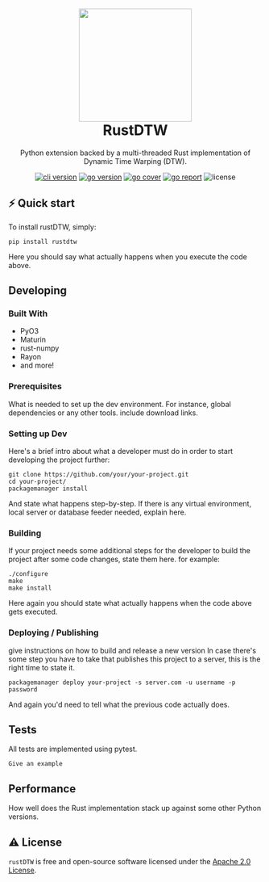 <h1 align="center">
  <img src="https://miro.medium.com/max/907/1*Bzubc5uGFXd_-Sj7W_QFjg.png" width="224px"/><br/>
  RustDTW
</h1>
<p align="center">Python extension backed by a multi-threaded Rust implementation of Dynamic Time Warping (DTW).</p>

<p align="center"><a href="https://github.com" target="_blank"><img src="https://img.shields.io/badge/version-v0.1.0-blue?style=for-the-badge&logo=none" alt="cli version" /></a>&nbsp;<a href="https://pkg.go.dev/github.com/create-go-app/cli/v2?tab=doc" target="_blank"><img src="https://img.shields.io/badge/Go-1.16+-00ADD8?style=for-the-badge&logo=go" alt="go version" /></a>&nbsp;<a href="https://gocover.io/github.com/create-go-app/cli/pkg/cgapp" target="_blank"><img src="https://img.shields.io/badge/Go_Cover-89%25-success?style=for-the-badge&logo=none" alt="go cover" /></a>&nbsp;<a href="https://goreportcard.com/report/github.com/create-go-app/cli" target="_blank"><img src="https://img.shields.io/badge/Go_report-A+-success?style=for-the-badge&logo=none" alt="go report" /></a>&nbsp;<img src="https://img.shields.io/badge/license-apache_2.0-red?style=for-the-badge&logo=none" alt="license" /></p>

## ⚡️ Quick start

To install rustDTW, simply:

```shell
pip install rustdtw
```

Here you should say what actually happens when you execute the code above.

## Developing

### Built With
- PyO3
- Maturin
- rust-numpy
- Rayon
- and more!

### Prerequisites
What is needed to set up the dev environment. For instance, global dependencies or any other tools. include download links.


### Setting up Dev

Here's a brief intro about what a developer must do in order to start developing
the project further:

```shell
git clone https://github.com/your/your-project.git
cd your-project/
packagemanager install
```

And state what happens step-by-step. If there is any virtual environment, local server or database feeder needed, explain here.

### Building

If your project needs some additional steps for the developer to build the
project after some code changes, state them here. for example:

```shell
./configure
make
make install
```

Here again you should state what actually happens when the code above gets
executed.

### Deploying / Publishing
give instructions on how to build and release a new version
In case there's some step you have to take that publishes this project to a
server, this is the right time to state it.

```shell
packagemanager deploy your-project -s server.com -u username -p password
```

And again you'd need to tell what the previous code actually does.



## Tests

All tests are implemented using pytest.
```shell
Give an example
```

## Performance
How well does the Rust implementation stack up against some other Python versions.


## ⚠️ License

`rustDTW` is free and open-source software licensed under the [Apache 2.0 License](https://github.com/FLE33TW00D/rustyDTW/blob/master/LICENSE).

